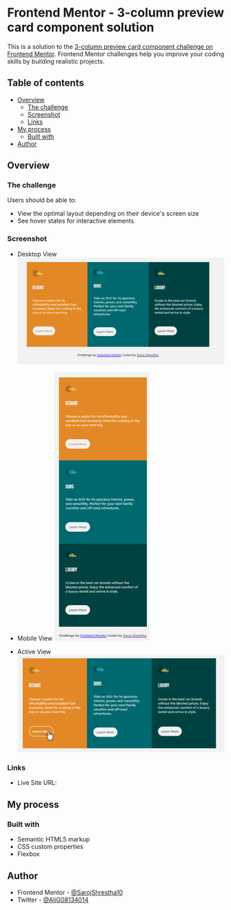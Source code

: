 # Frontend Mentor - 3-column preview card component solution

This is a solution to the [3-column preview card component challenge on Frontend Mentor](https://www.frontendmentor.io/challenges/3column-preview-card-component-pH92eAR2-). Frontend Mentor challenges help you improve your coding skills by building realistic projects.

## Table of contents

- [Overview](#overview)
  - [The challenge](#the-challenge)
  - [Screenshot](#screenshot)
  - [Links](#links)
- [My process](#my-process)
  - [Built with](#built-with)
- [Author](#author)

## Overview

### The challenge

Users should be able to:

- View the optimal layout depending on their device's screen size
- See hover states for interactive elements

### Screenshot

- Desktop View
  ![](./images/demo/desktop-view.png)

- Mobile View
  ![](./images/demo/mobile-view.png)

- Active View
  ![](./images/demo/active-view.png)

### Links

- Live Site URL: [](https://08-3column-preview-card.netlify.app/)

## My process

### Built with

- Semantic HTML5 markup
- CSS custom properties
- Flexbox

## Author

- Frontend Mentor - [@SarojShrestha10](https://www.frontendmentor.io/profile/SarojShrestha10)
- Twitter - [@AliG08134014](https://www.twitter.com/AliG08134014)
